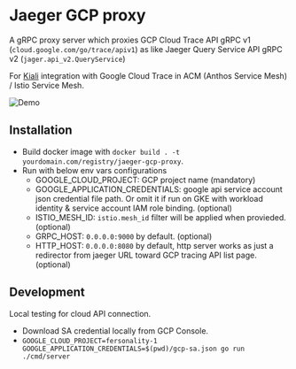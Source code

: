#  Jaeger GCP proxy 

A gRPC proxy server which proxies GCP Cloud Trace API gRPC v1 (`cloud.google.com/go/trace/apiv1`) as like Jaeger Query Service API gRPC v2 (`jager.api_v2.QueryService`)

For [Kiali](https://kiali.io/) integration with Google Cloud Trace in ACM (Anthos Service Mesh) / Istio Service Mesh.

![Demo](./demo.png)

## Installation
- Build docker image with `docker build . -t yourdomain.com/registry/jaeger-gcp-proxy`.
- Run with below env vars configurations
  - GOOGLE_CLOUD_PROJECT: GCP project name (mandatory)
  - GOOGLE_APPLICATION_CREDENTIALS: google api service account json credential file path. Or omit it if run on GKE with workload identity & service account IAM role binding. (optional)
  - ISTIO_MESH_ID: `istio.mesh_id` filter will be applied when provieded. (optional) 
  - GRPC_HOST: `0.0.0.0:9000` by default. (optional)
  - HTTP_HOST: `0.0.0.0:8080` by default, http server works as just a redirector from jaeger URL toward GCP tracing API list page. (optional)

## Development
Local testing for cloud API connection.
- Download SA credential locally from GCP Console.
- `GOOGLE_CLOUD_PROJECT=fersonality-1 GOOGLE_APPLICATION_CREDENTIALS=$(pwd)/gcp-sa.json go run ./cmd/server`

